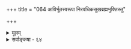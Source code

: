 +++
title = "064 आविर्भूतस्वरूपा निरवधिकसुखब्रह्मभुक्तिस्तु"

+++
<details><summary>मूलम्</summary>

आविर्भूतस्वरूपा निरवधिकसुखब्रह्मभुक्तिस्तु मुक्तिः सेवात्वाद्दुःखकृत्सा भवति यदि न तद्धर्मिमानेन बाधात् ।  
पाप्मा चास्मिन्नुपाधिस्स च न खलु तदा पुण्यपापव्यपायादात्मानो विष्णुशेषा इति च सुखमयी सा स्वरूपानुरूप्यात् ॥ ६४ ॥
</details>

<details><summary>सर्वाङ्कषा - ६४</summary>

[[134]]. 

[[311]] 

[ भगवत्सेवा न दुःखहेतुः ] 

आविर्भूतस्वरूपा निरवधिकसुखब्रह्मभुक्तिस्तु मुक्तिः 

सेवात्वात् दुःखकृत् सा भवति यदि, न तत् धर्मिमानेन बाधात् । पाप्मा चास्मिन्नुपाधिः, स च न खलु तदा पुण्यपापव्यपायात् 

 

आत्मानो विष्णुशेषा इति च सुखमयी सा स्वरूपानुरूप्यात् ॥64॥ 

एतत्सिद्धान्तसंमतमुक्तावन्यामनुपपत्तिमाशंक्य परिहरति - आविर्भूतेत्यादि । **आविर्भूतस्वरूपा** = स्वस्वरूपाविर्भावपूर्विका निरवधिकसुखब्रह्मभुक्तिस्तु निरतिशयानन्दब्रह्मानुभवः किल **मुक्तिः** = भवत्संमता मुक्तिः । **सा** =मुक्तिः **सेवात्वात्** = सेवारूपत्वात् **दुःखकृत्** = दुःखकारिणी, दुःखहेतुरिति यावत्, इत्यनुवादः दूषणाय कृतः । तथा च 'सेवारूपा मुक्तिः दुःखहेतु, सेवात्वात्, लोके दृश्यमानसेवावत्' इत्यनुमानाकारोऽवगन्तव्यः । इति यदि, तत् **न** = नैतद्युक्तम् । कुतः ? धर्मिमानेन **बाधात्** = धर्मिग्राहकप्रमाणविरोधात् । 'रसो वै सः, रसं ह्येवायं लब्ध्वानन्दी भवति' इति मुक्तेरानन्दस्वरूपब्रह्मप्राप्तिरूपताभिहिता । रस्यत इति **रसः** = **आनन्दः** = आनन्दस्वरूप इत्यर्थः । तादृशब्रह्मप्राप्तिः कथं दुःखकृद्भवेत् । तथा च मुक्तिस्वरूपप्रतिपादकं प्रमाणं यत् उक्तं श्रुतिरूपम्, तेन बाधात्, उक्तो हेतुः ‘वह्निः अनुष्णः पदार्थत्वात्, जलवत्' इत्यनुमाने प्रयुक्ते, धर्मिणः वह्नेः ग्राहकं यत् **प्रमाणम्** = प्रत्यक्षरूपम्, तत् प्रमाणं वह्निं उष्णमेव गृह्णाति - इति यथा वह्निग्राहकप्रमाणबाधात् तदनुमानं प्रत्यक्षबाधितमुच्यते, तथा मुक्तिग्राहकप्रमाणेन 

मुक्तेरानन्दरूपत्वावगमात् धर्मिग्राहकश्रुतिविरोधः ॥ 



यद्यपि तस्यां श्रुतौ मुक्तेस्सेवारूपत्वं नोच्यते, किन्तु स्वस्वरूपाविर्भवि एव; तथापि प्राप्यप्राप्तृभावस्य तत्राभिधानात् प्राप्तुः जीवस्य प्राप्यात् ब्रह्मणो भिन्नत्वेन निर्देशात्, तयोश्शेषशेषिभावस्य सहजत्वात्, तयोर्भेदसिद्धौ, तादृशभेदस्य दुःखाहेतुत्वस्थापनाय सिद्धान्ते सहजसेवारूपत्वस्थापनात् 'सेवात्वात्' इति हेतुः प्रयुक्तः । श्रुत्यर्थस्य बहुभिर्बहुधा वर्णनादनिर्णयेन मुह्यन्तं प्रति कथ्यते - अस्मिन् उक्ते प्रयोगे **पाप्मा** = पापसंबन्धः उपाधिश्च भवति । यत्र दुःखहेतुत्वम्, तत्र पापसंबन्ध इति साध्यव्यापकता । यत्र सेवात्वम्, तत्र सर्वत्र न पापसंबन्धः, यथा पक्षे इति पक्षान्तर्भावेण साधनाव्यापकता इति सोपाधिकोऽयं हेतुः । प्रकृते च - स **च** = पाप्मा च **तदा** = मुक्तौ **पुण्यपापव्यपायात्** = पुण्यपापयोर्नाशात् न **खलु** = नैव वर्तते । उपाध्यभावेन **साध्याभावः** = दुःखहेतुत्वाभावस्साध्यत इति सेवा न दुःखहेतुरिति भावः ॥ 

1 

ननु सेवायाः दुःखहेतुत्वं सर्वानुभवसिद्धम् । प्रत्यक्षविरुद्धमर्थं शास्त्रमपि न बोधयेत्, यूपादित्यश्रुतिवत्, इत्यत्राह - आत्मान इत्यादि । **आत्मानः** = जीवात्मानस्सर्वे **विष्णुशेषाः** = विष्णोः परमात्मनः नित्यं शेषभूताः इति **च** = 'दासभूतास्स्वतस्सर्वे ह्यात्मानः परमात्मनः' इत्यादिप्रमाणाच्च **सा** = सेवा स्वरूपानु **रूप्यात्** =जीवात्मस्वरूपानुगुणत्वात् **सुखमयी** = आनन्दमय्येव भवति । अतश्च सेवास्सर्वा अपि, न दुःखहेतवः, किन्तु स्वरूपविरुद्धा सेवैव । अन्यथा पतिव्रतायाः पतिसेवाऽपि दुःखहेतुर्भवेत् । ततश्च सेवात्वरूपो हेतुः 

 

[[312]] 

स्वसाध्यसाधनेऽप्रयोजकश्च । 'सेवात्वमस्तु, दुःखहेतुत्वं मास्तु' इत्यप्रयोजकशङ्कायाम्, तत्परिहाराय 'यदि दुःखहेतुर्न स्यात्, तर्हि सा सेवैव न स्यात्' इत्यनुकूलस्तर्को वक्तव्यः । स न वक्तुं शक्यते; पतिसेवायां सेवात्वस्य संगतत्वेन, दुःखहेतुत्वाभावस्य च संमतत्वात् । तथा चोक्ते तर्फे आपाद्यस्य सेवात्वाभावस्य, आपादकस्य दुःखहेतुत्वाभावस्य च व्याप्तिर्नास्ति । सतीसेवादौ दुःखहेतुत्वाभावस्यैव सत्त्वेन, तत्र सेवात्वस्यैव सत्त्वात् । ततश्च तर्कस्याङ्गभूतेषु पञ्चसु (बु.60 ) आपाद्यापादकयोः व्याप्तिरूपस्यैकस्याङ्गस्याभावात्, अप्रयोजकशङ्कावारकतर्काभावात्, उक्तानुमानम् अप्रयोजकम् ॥ 

अयं भावः - स्वातंत्र्यं वा पारतंत्र्यं वा स्वतः न सुखहेतुः, नापि दुःखहेतुः । अविवेकिनो हि स्वातंत्र्यमेव दुःखहेतुः । विवेकिनस्तु पारतन्त्र्यमपि सुखहेतुः - ' तव दास्यसुखैकसङ्गिनाम्' इति खल्वनुसन्दधते महान्तः । एवं स्वातन्त्र्याभिमानिनः पारतन्त्र्यं दुःखहेतुः । पत्न्याः पतिपारतंत्र्यम्, शिष्यस्य गुरुपारतंत्र्यम् च गुणः, स्वातंत्र्यमेव तत्र दोषः । अतः तत्तद्वस्तुस्वरूपानुगुणमेव गुणदोषनिर्णयः कार्यः । जीवपरमात्मनोस्संबन्धस्य मधुरभक्तौ पर्यवसानस्यापि निरूपितत्वात् जीवात्मानस्सर्वे परमात्मनश्शेषभूताः । अत एव रुद्रकृतमन्त्रराजस्तोत्रे 'दासभूताः स्वतस्सर्वे ह्यात्मानः परमात्मनः । अतोऽहमपि ते दासः इति मत्वा नमाम्यहम् ॥' इति दासत्वस्य 'स्वतः' इत्यनेन सहजत्वाभिधानात् स्वरूपाविर्भावस्यैव मुक्तित्वाददोषत्वम् । ‘तव दास्यसुखैकसङ्गिनाम्' (स्तो. 2) इत्यादौ हि तादृशं दास्यं सुखेनैव व्याप्तमित्यादिकमपि द्रष्टव्यम्॥ 

ननु भोः ! किमिदं सर्वं पौराणिकमभूत्तव। रोचते तत्तु बालेभ्यः न प्रौढेभ्यः कदाचन ॥ वेदान्ता न हि कुत्रापि दासभावं वदन्ति च । स्वाराज्यमेव मुक्तिं ते शतशो घोषयन्त्यहो ॥ 

'न ऋते श्रान्तस्य सख्याय देवाः' इत्याद्यधीतं न हि वैदिकैस्तैः । 

वदन्तु कामं बहुधा हिरण्यकशीपुवंशप्रभवा अमी जनाः ॥ 

'देवान् भावयतानेन ते देवा भावयन्तु वः । परस्परं भावयन्तः श्रेयः परमवाप्स्यथ ॥ ' इत्याह भगवानेव सृष्टिविज्ञानमद्भुतम् । देवताद्वारिका सृष्टिः श्रुत्यैव समुदीरिता । व्याकरवाणि जीवेनानेनेति किल कण्ठतः । मानवानां न चास्त्यन्या गतिः स्वक्षेमलब्धये ॥ ईश्वरांशेन संभूता ये तेषां सृतिरन्यथा । अपवादस्वरूपा तत् नैव स्मर्तु क्षमाः परे ॥ ब्रह्मांशभूतो जीव इत्युक्तं चेत्, गर्दभा अपि । ब्रह्मांशाः स्मर्यतां नार्धजरती युज्यते तव ॥ स्वस्वरूपज्ञानशून्याः मानयेयुर्न चेदिदम् । स्वयं नष्टाः तामसास्ते नाशयेयुः परानपि ॥ स्वतन्त्रपरतन्त्रादिशब्दान् यावत्प्रयुञ्जते । तावद्धि तत्त्वमेतावदेव वक्तुं क्षमं सताम् ॥ तदूर्ध्वं नैव शब्दः स्याद्विचारो वा कथं भवेत् ? वृथा जल्पनमात्रं स्यात्पुरुषार्थस्तदा तव ॥ 'कलकण्ठगणास्वाद्ये कामस्यास्त्रे निजाङ्कुरे । निम्बवृत्तिभिरुद्गीर्णे न चूतः परितप्यते ॥ ' इत्युक्तन्याय एवात्र स्मर्तव्यः साधुभिस्सदा । अलाभात्तादृशगुरोर्न जानन्ति हितं बत! । तेऽनुकम्प्यास्तु साधूनां मूढा उज्झितसत्पथाः । अलमेतादृशैस्साकमालापैः पापहेतुभिः ॥ 

अतश्च स्वरूपविरुद्धसेवैव दुःखहेतुः, न स्वरूपानुरूपेति सुष्ठुक्तम् ॥ 

[[135]]. 

[[313]] 

[मुक्तस्य सर्वमनुकूलम् ] 

सर्वस्याप्यानुकूल्यं स्वत इह जगतो वासुदेवात्मकस्य 

व्यक्ति तन्मुक्तिकाले भजति भवकृतज्ञानसङ्गोचहानेः । 

 

अयि भोः दास्यसुखरसिकः ! इदमत्र समाधीयताम् । स्वरूपाविर्भावो मोक्ष इत्युच्यते । सहैव निरवधिकानन्दब्रह्मानुभवो मुक्तिरित्यप्युच्यते । सहैव च सेवारूपेति चोच्यते । एभिस्सह 'स स्वराद्भवति' इति स्वातन्त्र्यमप्यङ्गीक्रियते । किमियं विलक्षणसर्वमिश्रणरूपा मुक्तिर्भवताम् ? इति चेत्; सत्यम् । किं कुर्मो वयम् ? ये तु स्वबुद्धिकौशलेन तर्कबलात्परमपुरुषार्थं कल्पयित्वा सन्तुष्यन्ति, न तथा वैदिका वयं कल्पयितुं प्रभवामः । श्रुतिर्यथा वक्ति, तथाऽङ्गीकुर्मः । स्वरूपाविर्भावो हि मोक्षः । स च 'संपद्यते ' इति परमात्मसंपत्त्या भवति । स्वरूपं च जीवस्य परमात्मशेषतैकरूपम् । त्वं तु 'यद्यपि भेदापगमे साम्ब ! तावकीनोऽहम् । न मामकीनस्त्वम्' इति भवद्गुरुवचनरहस्यमपि न जानीषे । वयं तु जानीमः । अत एवं सर्वार्थगर्भ पुरुषार्थं वदामः । अत एव 'भोगमात्रसाम्यलिङ्गाच्च' इति सूत्रमपि विवृतम् । राजकुमारन्यायेनैव ब्रह्मप्राप्तेः प्रतिपादनात्, सर्वं तेन व्याख्यातम् । शिष्टमनुपदं भविष्यति ॥ ६४ ॥
</details>
